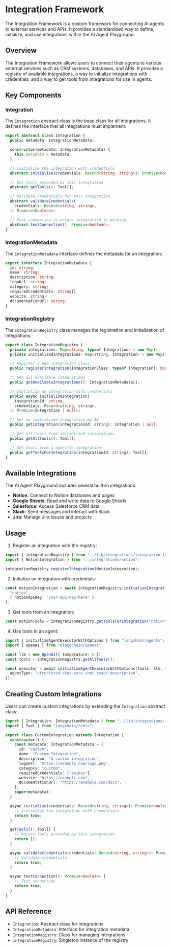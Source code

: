 # Integration Framework

The Integration Framework is a custom framework for connecting AI agents to external services and APIs. It provides a standardized way to define, initialize, and use integrations within the AI Agent Playground.

## Overview

The Integration Framework allows users to connect their agents to various external services such as CRM systems, databases, and APIs. It provides a registry of available integrations, a way to initialize integrations with credentials, and a way to get tools from integrations for use in agents.

## Key Components

### Integration

The `Integration` abstract class is the base class for all integrations. It defines the interface that all integrations must implement:

```typescript
export abstract class Integration {
  public metadata: IntegrationMetadata;

  constructor(metadata: IntegrationMetadata) {
    this.metadata = metadata;
  }

  // Initialize the integration with credentials
  abstract initialize(credentials: Record<string, string>): Promise<boolean>;

  // Get tools provided by this integration
  abstract getTools(): Tool[];

  // Validate credentials for this integration
  abstract validateCredentials(
    credentials: Record<string, string>,
  ): Promise<boolean>;

  // Test connection to ensure integration is working
  abstract testConnection(): Promise<boolean>;
}
```

### IntegrationMetadata

The `IntegrationMetadata` interface defines the metadata for an integration:

```typescript
export interface IntegrationMetadata {
  id: string;
  name: string;
  description: string;
  logoUrl: string;
  category: string;
  requiredCredentials: string[];
  website: string;
  documentationUrl: string;
}
```

### IntegrationRegistry

The `IntegrationRegistry` class manages the registration and initialization of integrations:

```typescript
export class IntegrationRegistry {
  private integrations: Map<string, typeof Integration> = new Map();
  private initializedIntegrations: Map<string, Integration> = new Map();

  // Register a new integration class
  public registerIntegration(integrationClass: typeof Integration): boolean;

  // Get all available integrations
  public getAvailableIntegrations(): IntegrationMetadata[];

  // Initialize an integration with credentials
  public async initializeIntegration(
    integrationId: string,
    credentials: Record<string, string>,
  ): Promise<Integration | null>;

  // Get an initialized integration by ID
  public getIntegration(integrationId: string): Integration | null;

  // Get all tools from initialized integrations
  public getAllTools(): Tool[];

  // Get tools from a specific integration
  public getToolsForIntegration(integrationId: string): Tool[];
}
```

## Available Integrations

The AI Agent Playground includes several built-in integrations:

- **Notion**: Connect to Notion databases and pages
- **Google Sheets**: Read and write data to Google Sheets
- **Salesforce**: Access Salesforce CRM data
- **Slack**: Send messages and interact with Slack
- **Jira**: Manage Jira issues and projects

## Usage

1. Register an integration with the registry:

```typescript
import { integrationRegistry } from "../lib/integrations/integration-framework";
import { NotionIntegration } from "../integrations/notion";

integrationRegistry.registerIntegration(NotionIntegration);
```

2. Initialize an integration with credentials:

```typescript
const notionIntegration = await integrationRegistry.initializeIntegration(
  "notion",
  { notionApiKey: "your-api-key-here" }
);
```

3. Get tools from an integration:

```typescript
const notionTools = integrationRegistry.getToolsForIntegration("notion");
```

4. Use tools in an agent:

```typescript
import { initializeAgentExecutorWithOptions } from "langchain/agents";
import { OpenAI } from "@langchain/openai";

const llm = new OpenAI({ temperature: 0 });
const tools = integrationRegistry.getAllTools();

const executor = await initializeAgentExecutorWithOptions(tools, llm, {
  agentType: "structured-chat-zero-shot-react-description",
});
```

## Creating Custom Integrations

Users can create custom integrations by extending the `Integration` abstract class:

```typescript
import { Integration, IntegrationMetadata } from "../lib/integrations/integration-framework";
import { Tool } from "langchain/tools";

export class CustomIntegration extends Integration {
  constructor() {
    const metadata: IntegrationMetadata = {
      id: "custom",
      name: "Custom Integration",
      description: "A custom integration",
      logoUrl: "https://example.com/logo.png",
      category: "custom",
      requiredCredentials: ["apiKey"],
      website: "https://example.com",
      documentationUrl: "https://example.com/docs",
    };
    super(metadata);
  }

  async initialize(credentials: Record<string, string>): Promise<boolean> {
    // Initialize the integration with credentials
    return true;
  }

  getTools(): Tool[] {
    // Return tools provided by this integration
    return [];
  }

  async validateCredentials(credentials: Record<string, string>): Promise<boolean> {
    // Validate credentials
    return true;
  }

  async testConnection(): Promise<boolean> {
    // Test connection
    return true;
  }
}
```

## API Reference

- `Integration`: Abstract class for integrations
- `IntegrationMetadata`: Interface for integration metadata
- `IntegrationRegistry`: Class for managing integrations
- `integrationRegistry`: Singleton instance of the registry
